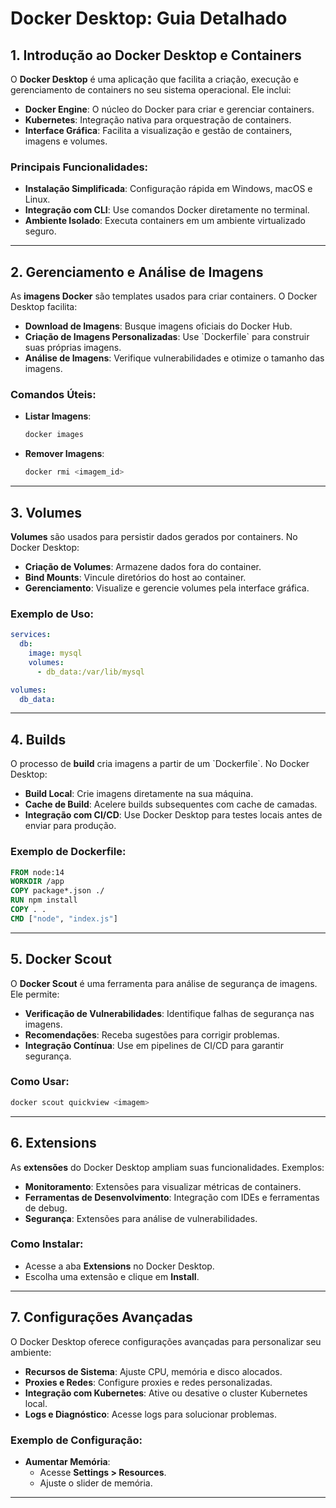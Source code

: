 # Docker Desktop: Guia Detalhado

## 1. Introdução ao Docker Desktop e Containers

O **Docker Desktop** é uma aplicação que facilita a criação, execução e gerenciamento de containers no seu sistema operacional. Ele inclui:

- **Docker Engine**: O núcleo do Docker para criar e gerenciar containers.
- **Kubernetes**: Integração nativa para orquestração de containers.
- **Interface Gráfica**: Facilita a visualização e gestão de containers, imagens e volumes.

### Principais Funcionalidades:

- **Instalação Simplificada**: Configuração rápida em Windows, macOS e Linux.
- **Integração com CLI**: Use comandos Docker diretamente no terminal.
- **Ambiente Isolado**: Executa containers em um ambiente virtualizado seguro.

---

## 2. Gerenciamento e Análise de Imagens 

As **imagens Docker** são templates usados para criar containers. O Docker Desktop facilita:

- **Download de Imagens**: Busque imagens oficiais do Docker Hub.
- **Criação de Imagens Personalizadas**: Use \`Dockerfile\` para construir suas próprias imagens.
- **Análise de Imagens**: Verifique vulnerabilidades e otimize o tamanho das imagens.

### Comandos Úteis:

- **Listar Imagens**:
  ```bash
  docker images
  ```
- **Remover Imagens**:
  ```bash
  docker rmi <imagem_id>
  ```

---

## 3. Volumes

**Volumes** são usados para persistir dados gerados por containers. No Docker Desktop:

- **Criação de Volumes**: Armazene dados fora do container.
- **Bind Mounts**: Vincule diretórios do host ao container.
- **Gerenciamento**: Visualize e gerencie volumes pela interface gráfica.

### Exemplo de Uso:

```yaml
services:
  db:
    image: mysql
    volumes:
      - db_data:/var/lib/mysql

volumes:
  db_data:
```

---

## 4. Builds

O processo de **build** cria imagens a partir de um \`Dockerfile\`. No Docker Desktop:

- **Build Local**: Crie imagens diretamente na sua máquina.
- **Cache de Build**: Acelere builds subsequentes com cache de camadas.
- **Integração com CI/CD**: Use Docker Desktop para testes locais antes de enviar para produção.

### Exemplo de Dockerfile:

```dockerfile
FROM node:14
WORKDIR /app
COPY package*.json ./
RUN npm install
COPY . .
CMD ["node", "index.js"]
```

---

## 5. Docker Scout

O **Docker Scout** é uma ferramenta para análise de segurança de imagens. Ele permite:

- **Verificação de Vulnerabilidades**: Identifique falhas de segurança nas imagens.
- **Recomendações**: Receba sugestões para corrigir problemas.
- **Integração Contínua**: Use em pipelines de CI/CD para garantir segurança.

### Como Usar:

```bash
docker scout quickview <imagem>
```

---

## 6. Extensions

As **extensões** do Docker Desktop ampliam suas funcionalidades. Exemplos:

- **Monitoramento**: Extensões para visualizar métricas de containers.
- **Ferramentas de Desenvolvimento**: Integração com IDEs e ferramentas de debug.
- **Segurança**: Extensões para análise de vulnerabilidades.

### Como Instalar:

- Acesse a aba **Extensions** no Docker Desktop.
- Escolha uma extensão e clique em **Install**.

---

## 7. Configurações Avançadas

O Docker Desktop oferece configurações avançadas para personalizar seu ambiente:

- **Recursos de Sistema**: Ajuste CPU, memória e disco alocados.
- **Proxies e Redes**: Configure proxies e redes personalizadas.
- **Integração com Kubernetes**: Ative ou desative o cluster Kubernetes local.
- **Logs e Diagnóstico**: Acesse logs para solucionar problemas.

### Exemplo de Configuração:

- **Aumentar Memória**:
  - Acesse **Settings > Resources**.
  - Ajuste o slider de memória.

---
